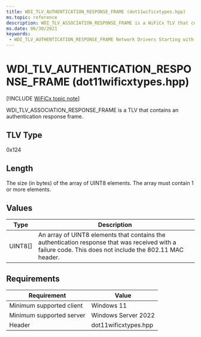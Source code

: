 ```yaml
---
title: WDI_TLV_AUTHENTICATION_RESPONSE_FRAME (dot11wificxtypes.hpp)
ms.topic: reference
description: WDI_TLV_ASSOCIATION_RESPONSE_FRAME is a WiFiCx TLV that contains an authentication response frame.
ms.date: 06/30/2021
keywords:
 - WDI_TLV_AUTHENTICATION_RESPONSE_FRAME Network Drivers Starting with Windows Vista
---
```


# WDI\_TLV\_AUTHENTICATION\_RESPONSE\_FRAME (dot11wificxtypes.hpp)

[!INCLUDE [WiFiCx topic note](../includes/wificx-version-warning.md)]


WDI\_TLV\_ASSOCIATION\_RESPONSE\_FRAME is a TLV that contains an authentication response frame.

## TLV Type


0x124

## Length


The size (in bytes) of the array of UINT8 elements. The array must contain 1 or more elements.

## Values


| Type      | Description                                                                                                                                              |
|-----------|----------------------------------------------------------------------------------------------------------------------------------------------------------|
| UINT8\[\] | An array of UINT8 elements that contains the authentication response that was received with a failure code. This does not include the 802.11 MAC header. |

 

## Requirements

|Requirement|Value|
|--- |--- |
|Minimum supported client|Windows 11|
|Minimum supported server|Windows Server 2022|
|Header|dot11wificxtypes.hpp|
